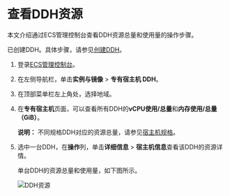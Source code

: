 # 查看DDH资源

本文介绍通过ECS管理控制台查看DDH资源总量和使用量的操作步骤。

已创建DDH。具体步骤，请参见[创建DDH](/intl.zh-CN/快速入门/创建DDH.md)。

1.  登录[ECS管理控制台](https://ecs.console.aliyun.com)。

2.  在左侧导航栏，单击**实例与镜像** \> **专有宿主机 DDH**。

3.  在顶部菜单栏左上角处，选择地域。

4.  在**专有宿主机**页面，可以查看所有DDH的**vCPU使用/总量**和**内存使用/总量（GiB）**。

    **说明：** 不同规格DDH对应的资源总量，请参见[宿主机规格](/intl.zh-CN/产品简介/宿主机规格.md)。

5.  选中一台DDH，在**操作**列，单击**详细信息** \> **宿主机信息**查看该DDH的资源详情。

    单台DDH的资源总量和使用量，如下图所示。

    ![DDH资源](https://static-aliyun-doc.oss-accelerate.aliyuncs.com/assets/img/zh-CN/5453018061/p54198.png)



